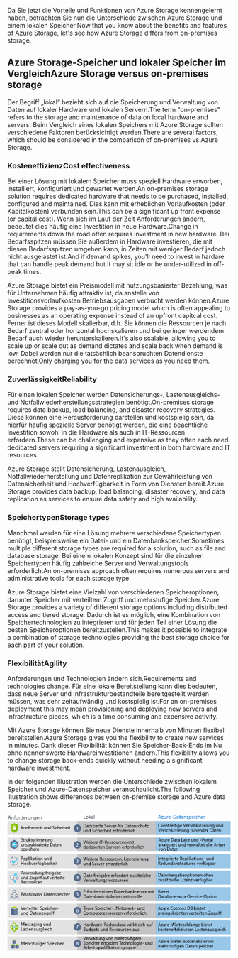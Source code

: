 <span data-ttu-id="868c8-101">Da Sie jetzt die Vorteile und Funktionen von Azure Storage kennengelernt haben, betrachten Sie nun die Unterschiede zwischen Azure Storage und einem lokalen Speicher.</span><span class="sxs-lookup"><span data-stu-id="868c8-101">Now that you know about the benefits and features of Azure Storage, let's see how Azure Storage differs from on-premises storage.</span></span>

## <a name="azure-storage-versus-on-premises-storage"></a><span data-ttu-id="868c8-102">Azure Storage-Speicher und lokaler Speicher im Vergleich</span><span class="sxs-lookup"><span data-stu-id="868c8-102">Azure Storage versus on-premises storage</span></span>

<span data-ttu-id="868c8-103">Der Begriff „lokal“ bezieht sich auf die Speicherung und Verwaltung von Daten auf lokaler Hardware und lokalen Servern.</span><span class="sxs-lookup"><span data-stu-id="868c8-103">The term "on-premises" refers to the storage and maintenance of data on local hardware and servers.</span></span> <span data-ttu-id="868c8-104">Beim Vergleich eines lokalen Speichers mit Azure Storage sollten verschiedene Faktoren berücksichtigt werden.</span><span class="sxs-lookup"><span data-stu-id="868c8-104">There are several factors, which should be considered in the comparison of on-premises vs Azure Storage.</span></span>

### <a name="cost-effectiveness"></a><span data-ttu-id="868c8-105">Kosteneffizienz</span><span class="sxs-lookup"><span data-stu-id="868c8-105">Cost effectiveness</span></span>
<span data-ttu-id="868c8-106">Bei einer Lösung mit lokalem Speicher muss speziell Hardware erworben, installiert, konfiguriert und gewartet werden.</span><span class="sxs-lookup"><span data-stu-id="868c8-106">An on-premises storage solution requires dedicated hardware that needs to be purchased, installed, configured and maintained.</span></span> <span data-ttu-id="868c8-107">Dies kann mit erheblichen Vorlaufkosten (oder Kapitalkosten) verbunden sein.</span><span class="sxs-lookup"><span data-stu-id="868c8-107">This can be a significant up front expense (or capital cost).</span></span> <span data-ttu-id="868c8-108">Wenn sich im Lauf der Zeit Anforderungen ändern, bedeutet dies häufig eine Investition in neue Hardware.</span><span class="sxs-lookup"><span data-stu-id="868c8-108">Change in requirements down the road often requires investment in new hardware.</span></span> <span data-ttu-id="868c8-109">Bei Bedarfsspitzen müssen Sie außerdem in Hardware investieren, die mit diesen Bedarfsspitzen umgehen kann, in Zeiten mit weniger Bedarf jedoch nicht ausgelastet ist.</span><span class="sxs-lookup"><span data-stu-id="868c8-109">And if demand spikes, you'll need to invest in hardare that can handle peak demand but it may sit idle or be under-utilized in off-peak times.</span></span>

<span data-ttu-id="868c8-110">Azure Storage bietet ein Preismodell mit nutzungsbasierter Bezahlung, was für Unternehmen häufig attraktiv ist, da anstelle von Investitionsvorlaufkosten Betriebsausgaben verbucht werden können.</span><span class="sxs-lookup"><span data-stu-id="868c8-110">Azure Storage provides a pay-as-you-go pricing model which is often appealing to businesses as an operating expense instead of an upfront capitcal cost.</span></span> <span data-ttu-id="868c8-111">Ferner ist dieses Modell skalierbar, d.h. Sie können die Ressourcen je nach Bedarf zentral oder horizontal hochskalieren und bei geringer werdendem Bedarf auch wieder herunterskalieren.</span><span class="sxs-lookup"><span data-stu-id="868c8-111">It's also scalable, allowing you to scale up or scale out as demand dictates and scale back when demand is low.</span></span> <span data-ttu-id="868c8-112">Dabei werden nur die tatsächlich beanspruchten Datendienste berechnet.</span><span class="sxs-lookup"><span data-stu-id="868c8-112">Only charging you for the data services as you need them.</span></span>

### <a name="reliability"></a><span data-ttu-id="868c8-113">Zuverlässigkeit</span><span class="sxs-lookup"><span data-stu-id="868c8-113">Reliability</span></span> 
<span data-ttu-id="868c8-114">Für einen lokalen Speicher werden Datensicherungs-, Lastenausgleichs- und Notfallwiederherstellungsstrategien benötigt.</span><span class="sxs-lookup"><span data-stu-id="868c8-114">On-premises storage requires data backup, load balancing, and disaster recovery strategies.</span></span> <span data-ttu-id="868c8-115">Diese können eine Herausforderung darstellen und kostspielig sein, da hierfür häufig spezielle Server benötigt werden, die eine beachtliche Investition sowohl in die Hardware als auch in IT-Ressourcen erfordern.</span><span class="sxs-lookup"><span data-stu-id="868c8-115">These can be challenging and expensive as they often each need dedicated servers requiring a significant investment in both hardware and IT resources.</span></span>

<span data-ttu-id="868c8-116">Azure Storage stellt Datensicherung, Lastenausgleich, Notfallwiederherstellung und Datenreplikation zur Gewährleistung von Datensicherheit und Hochverfügbarkeit in Form von Diensten bereit.</span><span class="sxs-lookup"><span data-stu-id="868c8-116">Azure Storage provides data backup, load balancing, disaster recovery, and data replication as services to ensure data safety and high availability.</span></span>

### <a name="storage-types"></a><span data-ttu-id="868c8-117">Speichertypen</span><span class="sxs-lookup"><span data-stu-id="868c8-117">Storage types</span></span>
<span data-ttu-id="868c8-118">Manchmal werden für eine Lösung mehrere verschiedene Speichertypen benötigt, beispielsweise ein Datei- und ein Datenbankspeicher.</span><span class="sxs-lookup"><span data-stu-id="868c8-118">Sometimes multiple different storage types are required for a solution, such as file and database storage.</span></span> <span data-ttu-id="868c8-119">Bei einem lokalen Konzept sind für die einzelnen Speichertypen häufig zahlreiche Server und Verwaltungstools erforderlich.</span><span class="sxs-lookup"><span data-stu-id="868c8-119">An on-premises approach often requires numerous servers and administrative tools for each storage type.</span></span>

<span data-ttu-id="868c8-120">Azure Storage bietet eine Vielzahl von verschiedenen Speicheroptionen, darunter Speicher mit verteiltem Zugriff und mehrstufige Speicher.</span><span class="sxs-lookup"><span data-stu-id="868c8-120">Azure Storage provides a variety of different storage options including distributed access and tiered storage.</span></span> <span data-ttu-id="868c8-121">Dadurch ist es möglich, eine Kombination von Speichertechnologien zu integrieren und für jeden Teil einer Lösung die besten Speicheroptionen bereitzustellen.</span><span class="sxs-lookup"><span data-stu-id="868c8-121">This makes it possible to integrate a combination of storage technologies providing the best storage choice for each part of your solution.</span></span>

### <a name="agility"></a><span data-ttu-id="868c8-122">Flexibilität</span><span class="sxs-lookup"><span data-stu-id="868c8-122">Agility</span></span>
<span data-ttu-id="868c8-123">Anforderungen und Technologien ändern sich.</span><span class="sxs-lookup"><span data-stu-id="868c8-123">Requirements and technologies change.</span></span> <span data-ttu-id="868c8-124">Für eine lokale Bereitstellung kann dies bedeuten, dass neue Server und Infrastrukturbestandteile bereitgestellt werden müssen, was sehr zeitaufwändig und kostspielig ist.</span><span class="sxs-lookup"><span data-stu-id="868c8-124">For an on-premises deployment this may mean provisioning and deploying new servers and infrastructure pieces, which is a time consuming and expensive activity.</span></span>

<span data-ttu-id="868c8-125">Mit Azure Storage können Sie neue Dienste innerhalb von Minuten flexibel bereitstellen.</span><span class="sxs-lookup"><span data-stu-id="868c8-125">Azure Storage gives you the flexibility to create new services in minutes.</span></span> <span data-ttu-id="868c8-126">Dank dieser Flexibilität können Sie Speicher-Back-Ends im Nu ohne nennenswerte Hardwareinvestitionen ändern.</span><span class="sxs-lookup"><span data-stu-id="868c8-126">This flexibility allows you to change storage back-ends quickly without needing a significant hardware investment.</span></span>

<span data-ttu-id="868c8-127">In der folgenden Illustration werden die Unterschiede zwischen lokalem Speicher und Azure-Datenspeicher veranschaulicht.</span><span class="sxs-lookup"><span data-stu-id="868c8-127">The following illustration shows differences between on-premise storage and Azure data storage.</span></span>

![Illustration mit Vergleich von lokalem Speicher und Azure-Datenspeicher für mehrere häufig vertretene Geschäftsanforderungen.](../media/4-Comparison.png)

